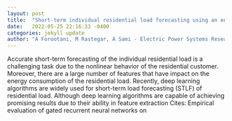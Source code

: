 ```yaml
---
layout: post
title:  "Short-term individual residential load forecasting using an enhanced machine learning-based approach based on a feature engineering framework: A comparative "
date:   2022-05-25 22:16:33 -0400
categories: jekyll update
author: "A Forootani, M Rastegar, A Sami - Electric Power Systems Research, 2022"
---
```

Accurate short-term forecasting of the individual residential load is a challenging task due to the nonlinear behavior of the residential customer. Moreover, there are a large number of features that have impact on the energy consumption of the residential load. Recently, deep learning algorithms are widely used for short-term load forecasting (STLF) of residential load. Although deep learning algorithms are capable of achieving promising results due to their ability in feature extraction  Cites: Empirical evaluation of gated recurrent neural networks on 